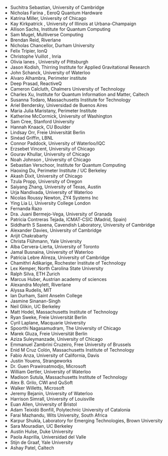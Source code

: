 - Suchitra Sebastian, University of Cambridge
- Nicholas Farina , EeroQ Quantum Hardware 
- Katrina Miller, University of Chicago 
- Kay Kirkpatrick , University of Illinois at Urbana-Champaign 
- Allison Sachs, Institute for Quantum Computing
- Sam Mugel, Multiverse Computing
- Brendan Reid, Riverlane 
- Nicholas Chancellor, Durham University
- Felix Tripier, IonQ
- Christophe Vuillot , Inria
- Olivia lanes , University of Pittsburgh
- Jason Kodish, Thirring Institute for Applied Gravitational Research
- John Schanck, University of Waterloo
- Alvaro Alhambra, Perimeter institute
- Deep Prasad, ReactiveQ
- Cameron Calcluth, Chalmers University of Technology
- Charles Xu, Institute for Quantum Information and Matter, Caltech
- Susanna Todaro, Massachusetts Institute for Technology
- Ariel Bendersky, Universidad de Buenos Aires
- Maria Julia Maristany, Perimeter Institute
- Katherine McCormick, University of Washington
- Sam Cree, Stanford University
- Hannah Knaack, CU Boulder 
- Lindsay Orr, Freie Universität Berlin
- Sinéad Griffin, LBNL
- Connor Paddock, University of Waterloo/IQC
- Erzsebet Vincent, University of Chicago
- Gourav Khullar, University of Chicago
- Noah Johnson , University of Chicago
- Sebastian Verschoor, Institute for Quantum Computing
- Haoxing Du, Perimeter Institute / UC Berkeley
- Akash Dixit, University of Chicago
- Tzula Propp, University of Oregon
- Saiyang Zhang, University of Texas,  Austin
- Urja Nandivada, University of Waterloo
- Nicolas Roussy Newton, ZY4 Systems Inc
- Ying Lia Li, University College London
- Fernanda Razo
- Dra. Juani Bermejo-Vega, University of Granada
- Patricia Contreras Tejada, ICMAT-CSIC (Madrid, Spain)
- Siddharth S Saxena, Cavendish Laboratory, University of Cambridge
- Alexander Davies, University of Cambridge
- Arijit Chakrabarty
- Christa Flühmann, Yale University
- Alba Cervera-Lierta, University of Toronto
- Jamal Busnaina, University of Waterloo
- Patricia Lebre Alireza, University of Cambridge 
- Chamithri Adikarige, Rochester Institute of Technology
- Lex Kemper, North Carolina State University
- Ralph Silva, ETH Zurich
- Marcus Huber, Austrian academy of sciences
- Alexandra Moylett, Riverlane
- Alyssa Rudelis, MIT
- Ian Durham, Saint Anselm College
- Jasmine Sinanan-Singh
- Neil Glikin, UC Berkeley
- Matt Hodel, Massachusetts Institute of Technology
- Ryan Sweke, Freie Universität Berlin
- Cyril Laplane, Macquarie University
- Spoorthi Nagasamudram, The University of Chicago
- Marek Gluza, Freie Universität Berlin
- Aziza Suleymanzade, University of Chicago
- Emmanuel Zambrini Cruzeiro, Free University of Brussels
- Enid M Cruz Colón, Massachusetts Institute of Technology
- Fabio Anza, University of California, Davis
- Justin Youens, Strangeworks
- Dr. Guen Prawiroatmodjo, Microsoft
- William Gertler, University of Waterloo
- Madison Sutula, Massachusetts Institute of Technology
- Alex B. Grilo, CWI and QuSoft
- Walker Willetts, Microsoft
- Jeremy Bejanin, University of Waterloo
- Harrison Simrall, University of Louisville
- Euan Allen, University of Bristol
- Adam Teixidó Bonfill, Polytechnic University of Catalonia
- Farai Mazhandu, Wits University, South Africa
- Karpur Shukla, Laboratory for Emerging Technologies, Brown University
- Sara Mouradian, UC Berkeley
- Austin Hulse, Duke University
- Paola Asprilla, Universidad del Valle
- Stijn de Graaf, Yale University
- Ashay Patel, Caltech 
